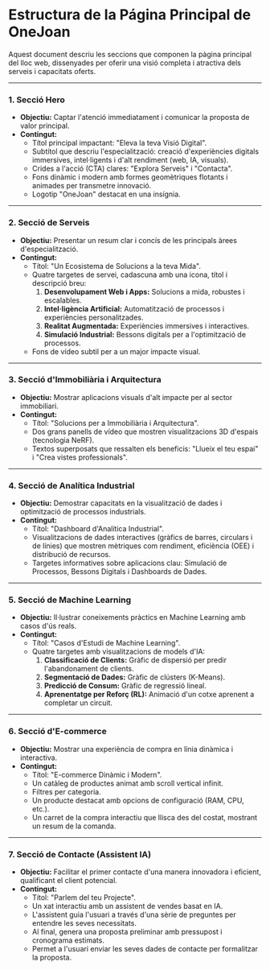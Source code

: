 
# Estructura de la Página Principal de OneJoan

Aquest document descriu les seccions que componen la pàgina principal del lloc web, dissenyades per oferir una visió completa i atractiva dels serveis i capacitats oferts.

---

### 1. **Secció Hero**
- **Objectiu:** Captar l'atenció immediatament i comunicar la proposta de valor principal.
- **Contingut:**
    - Títol principal impactant: "Eleva la teva Visió Digital".
    - Subtítol que descriu l'especialització: creació d'experiències digitals immersives, intel·ligents i d'alt rendiment (web, IA, visuals).
    - Crides a l'acció (CTA) clares: "Explora Serveis" i "Contacta".
    - Fons dinàmic i modern amb formes geomètriques flotants i animades per transmetre innovació.
    - Logotip "OneJoan" destacat en una insígnia.

---

### 2. **Secció de Serveis**
- **Objectiu:** Presentar un resum clar i concís de les principals àrees d'especialització.
- **Contingut:**
    - Títol: "Un Ecosistema de Solucions a la teva Mida".
    - Quatre targetes de servei, cadascuna amb una icona, títol i descripció breu:
        1.  **Desenvolupament Web i Apps:** Solucions a mida, robustes i escalables.
        2.  **Intel·ligència Artificial:** Automatització de processos i experiències personalitzades.
        3.  **Realitat Augmentada:** Experiències immersives i interactives.
        4.  **Simulació Industrial:** Bessons digitals per a l'optimització de processos.
    - Fons de vídeo subtil per a un major impacte visual.

---

### 3. **Secció d'Immobiliària i Arquitectura**
- **Objectiu:** Mostrar aplicacions visuals d'alt impacte per al sector immobiliari.
- **Contingut:**
    - Títol: "Solucions per a Immobiliària i Arquitectura".
    - Dos grans panells de vídeo que mostren visualitzacions 3D d'espais (tecnologia NeRF).
    - Textos superposats que ressalten els beneficis: "Llueix el teu espai" i "Crea vistes professionals".

---

### 4. **Secció de Analítica Industrial**
- **Objectiu:** Demostrar capacitats en la visualització de dades i optimització de processos industrials.
- **Contingut:**
    - Títol: "Dashboard d'Analítica Industrial".
    - Visualitzacions de dades interactives (gràfics de barres, circulars i de línies) que mostren mètriques com rendiment, eficiència (OEE) i distribució de recursos.
    - Targetes informatives sobre aplicacions clau: Simulació de Processos, Bessons Digitals i Dashboards de Dades.

---

### 5. **Secció de Machine Learning**
- **Objectiu:** Il·lustrar coneixements pràctics en Machine Learning amb casos d'ús reals.
- **Contingut:**
    - Títol: "Casos d'Estudi de Machine Learning".
    - Quatre targetes amb visualitzacions de models d'IA:
        1.  **Classificació de Clients:** Gràfic de dispersió per predir l'abandonament de clients.
        2.  **Segmentació de Dades:** Gràfic de clústers (K-Means).
        3.  **Predicció de Consum:** Gràfic de regressió lineal.
        4.  **Aprenentatge per Reforç (RL):** Animació d'un cotxe aprenent a completar un circuit.

---

### 6. **Secció d'E-commerce**
- **Objectiu:** Mostrar una experiència de compra en línia dinàmica i interactiva.
- **Contingut:**
    - Títol: "E-commerce Dinàmic i Modern".
    - Un catàleg de productes animat amb scroll vertical infinit.
    - Filtres per categoria.
    - Un producte destacat amb opcions de configuració (RAM, CPU, etc.).
    - Un carret de la compra interactiu que llisca des del costat, mostrant un resum de la comanda.

---

### 7. **Secció de Contacte (Assistent IA)**
- **Objectiu:** Facilitar el primer contacte d'una manera innovadora i eficient, qualificant el client potencial.
- **Contingut:**
    - Títol: "Parlem del teu Projecte".
    - Un xat interactiu amb un assistent de vendes basat en IA.
    - L'assistent guia l'usuari a través d'una sèrie de preguntes per entendre les seves necessitats.
    - Al final, genera una proposta preliminar amb pressupost i cronograma estimats.
    - Permet a l'usuari enviar les seves dades de contacte per formalitzar la proposta.

